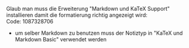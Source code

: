 Glaub man muss die Erweiterung "Markdown und KaTeX Support" installieren damit die formatierung richtig angezeigt wird:  
Code: 1087328706

- um selber Markdown zu benutzen muss der Notiztyp in "KaTeX und Markdown Basic" verwendet werden

